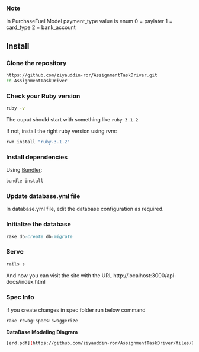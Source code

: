 ### Note
In PurchaseFuel Model payment_type value is enum
0 = paylater 
1 = card_type
2 = bank_account
## Install

### Clone the repository

```bash
https://github.com/ziyauddin-ror/AssignmentTaskDriver.git
cd AssignmentTaskDriver

```

### Check your Ruby version

```bash
ruby -v
```

The ouput should start with something like `ruby 3.1.2`

If not, install the right ruby version using rvm:

```bash
rvm install "ruby-3.1.2"
```

### Install dependencies

Using [Bundler](https://github.com/bundler/bundler):

```bash
bundle install
```

### Update database.yml file
In database.yml file, edit the database configuration as required.

### Initialize the database

```ruby
rake db:create db:migrate
```

### Serve

```ruby
rails s
```
And now you can visit the site with the URL http://localhost:3000/api-docs/index.html

### Spec Info
if you create changes in spec folder
run below command

```bash
rake rswag:specs:swaggerize 
```
**DataBase Modeling Diagram**
```bash
[erd.pdf](https://github.com/ziyauddin-ror/AssignmentTaskDriver/files/9555262/erd.pdf)
```
